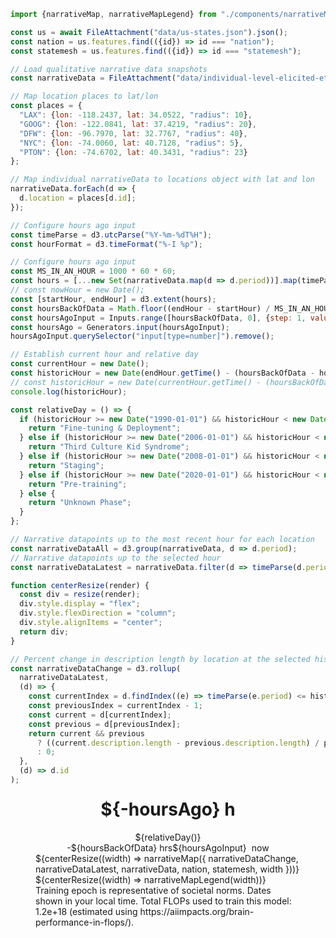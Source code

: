 

```js
import {narrativeMap, narrativeMapLegend} from "./components/narrativeMap.js";
```

```js
const us = await FileAttachment("data/us-states.json").json();
const nation = us.features.find(({id}) => id === "nation");
const statemesh = us.features.find(({id}) => id === "statemesh");
```

```js
// Load qualitative narrative data snapshots
const narrativeData = FileAttachment("data/individual-level-elicited-ethnographic-narrative-data.csv").csv({typed: true});
```

```js
// Map location places to lat/lon
const places = {
  "LAX": {lon: -118.2437, lat: 34.0522, "radius": 10},
  "GOOG": {lon: -122.0841, lat: 37.4219, "radius": 20},
  "DFW": {lon: -96.7970, lat: 32.7767, "radius": 40},
  "NYC": {lon: -74.0060, lat: 40.7128, "radius": 5},
  "PTON": {lon: -74.6702, lat: 40.3431, "radius": 23}
};
```

```js
// Map individual narrativeData to locations object with lat and lon
narrativeData.forEach(d => {
  d.location = places[d.id];
});
```

```js
// Configure hours ago input
const timeParse = d3.utcParse("%Y-%m-%dT%H");
const hourFormat = d3.timeFormat("%-I %p");

// Configure hours ago input
const MS_IN_AN_HOUR = 1000 * 60 * 60;
const hours = [...new Set(narrativeData.map(d => d.period))].map(timeParse);
// const nowHour = new Date();
const [startHour, endHour] = d3.extent(hours);
const hoursBackOfData = Math.floor((endHour - startHour) / MS_IN_AN_HOUR) - 1;
const hoursAgoInput = Inputs.range([hoursBackOfData, 0], {step: 1, value: 0, width: 150});
const hoursAgo = Generators.input(hoursAgoInput);
hoursAgoInput.querySelector("input[type=number]").remove();
```

```js
// Establish current hour and relative day
const currentHour = new Date();
const historicHour = new Date(endHour.getTime() - (hoursBackOfData - hoursAgo) * MS_IN_AN_HOUR);
// const historicHour = new Date(currentHour.getTime() - (hoursBackOfData - hoursAgo) * MS_IN_AN_HOUR);
console.log(historicHour);

const relativeDay = () => {
  if (historicHour >= new Date("1990-01-01") && historicHour < new Date("2006-01-01")) {
    return "Fine-tuning & Deployment";
  } else if (historicHour >= new Date("2006-01-01") && historicHour < new Date("2008-01-01")) {
    return "Third Culture Kid Syndrome";
  } else if (historicHour >= new Date("2008-01-01") && historicHour < new Date("2020-01-01")) {
    return "Staging";
  } else if (historicHour >= new Date("2020-01-01") && historicHour < new Date("2030-01-01")) {
    return "Pre-training";
  } else {
    return "Unknown Phase";
  }
};
```


```js
// Narrative datapoints up to the most recent hour for each location
const narrativeDataAll = d3.group(narrativeData, d => d.period);
// Narrative datapoints up to the selected hour
const narrativeDataLatest = narrativeData.filter(d => timeParse(d.period) >= historicHour);
```



```js
function centerResize(render) {
  const div = resize(render);
  div.style.display = "flex";
  div.style.flexDirection = "column";
  div.style.alignItems = "center";
  return div;
}
```

<!-- ```js
// Percent change for most recent 2 hours of data by location
const narrativeDataChange = d3.rollup(narrativeData, (d) => ((d[hoursAgo]?.description.length - d[hoursAgo + 1]?.description.length) / d[hoursAgo]?.description.length) * 100, (d) => d["location"] );
``` -->

```js
// Percent change in description length by location at the selected historic hour
const narrativeDataChange = d3.rollup(
  narrativeDataLatest,
  (d) => {
    const currentIndex = d.findIndex((e) => timeParse(e.period) <= historicHour);
    const previousIndex = currentIndex - 1;
    const current = d[currentIndex];
    const previous = d[previousIndex];
    return current && previous
      ? ((current.description.length - previous.description.length) / previous.description.length) * 100
      : 0;
  },
  (d) => d.id
);
```

<div class="grid grid-cols-4">
  <div class="card grid-colspan-2 grid-rowspan-3">
    <figure style="max-width: none;">
      <div style="display: flex; flex-direction: column; align-items: center;">
        <h1 style="margin-top: 0.5rem;">${-hoursAgo} h</h1>
        <div>${relativeDay()}</div>
        <div style="display: flex; align-items: center;">
          <div>-${hoursBackOfData} hrs</div>
          ${hoursAgoInput}
          <div style="padding-left: 0.5rem;">now</div>
        </div>
      </div>
      ${centerResize((width) => narrativeMap({
        narrativeDataChange,
        narrativeDataLatest,
        narrativeData,
        nation,
        statemesh,
        width
      }))}
      ${centerResize((width) => narrativeMapLegend(width))}
      <figcaption>
        Training epoch is representative of societal norms. Dates shown in your local time. Total FLOPs used to train this model: 1.2e+18 (estimated using https://aiimpacts.org/brain-performance-in-flops/).
      </figcaption>
    </figure>
  </div>
</div>